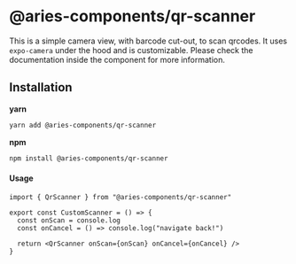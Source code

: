 # @aries-components/qr-scanner

This is a simple camera view, with barcode cut-out, to scan qrcodes. It uses `expo-camera` under the hood and is customizable.
Please check the documentation inside the component for more information.

## Installation

**yarn**

```sh
yarn add @aries-components/qr-scanner
```

**npm**

```sh
npm install @aries-components/qr-scanner
```

#### Usage

```tsx
import { QrScanner } from "@aries-components/qr-scanner"

export const CustomScanner = () => {
  const onScan = console.log
  const onCancel = () => console.log("navigate back!")

  return <QrScanner onScan={onScan} onCancel={onCancel} />
}
```
